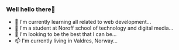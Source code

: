 ### Well hello there👋

- 🌱 I'm currently learning all related to web development...
- 👯 I'm a student at Noroff school of technology and digital media...
- 🔭 I'm looking to be the best that I can be...
- 📫 I'm currently living in Valdres, Norway...

<!--
**teehbee/teehbee** is a ✨ _special_ ✨ repository because its `README.md` (this file) appears on your GitHub profile.

Here are some ideas to get you started:

- 🔭 I’m currently working on ...
- 🌱 I’m currently learning ...
- 👯 I’m looking to collaborate on ...
- 🤔 I’m looking for help with ...
- 💬 Ask me about ...
- 📫 How to reach me: ...
- 😄 Pronouns: ...
- ⚡ Fun fact: ...
-->
